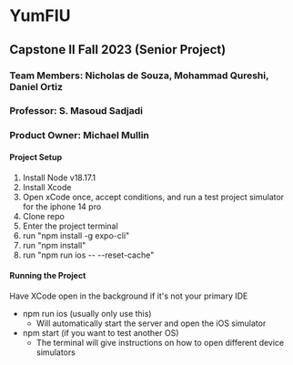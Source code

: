 # YumFIU
## Capstone II Fall 2023 (Senior Project)

### Team Members: Nicholas de Souza, Mohammad Qureshi, Daniel Ortiz
### Professor: S. Masoud Sadjadi
### Product Owner: Michael Mullin

#### Project Setup
1. Install Node v18.17.1
2. Install Xcode
3. Open xCode once, accept conditions, and run a test project simulator for the iphone 14 pro
4. Clone repo
5. Enter the project terminal
6. run "npm install -g expo-cli"
7. run "npm install"
8. run "npm run ios -- --reset-cache"

#### Running the Project 
Have XCode open in the background if it's not your primary IDE
- npm run ios (usually only use this)
	- Will automatically start the server and open the iOS simulator
- npm start (if you want to test another OS)
	- The terminal will give instructions on how to open different device simulators 

